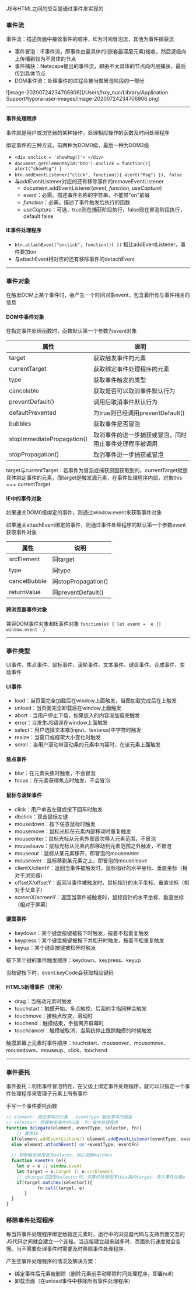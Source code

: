 JS与HTML之间的交互是通过事件来实现的

### 事件流

事件流：描述页面中接收事件的顺序，IE为时间冒泡流，其他为事件捕获流

- 事件冒泡：IE事件流，即事件由最具体的(嵌套最深层元素)接收，然后逐级向上传播到较为不具体的节点
- 事件捕获：Netscape提出的事件流，即由不太具体的节点向内层捕获，最后传到具体节点
- DOM事件流：处理事件的过程会被当做冒泡阶段的一部分

![image-20200724234706806](/Users/hxy_nuc/Library/Application Support/typora-user-images/image-20200724234706806.png)

---

#### 事件处理程序

事件就是用户或浏览器的某种操作，处理相应操作的函数及时间处理程序

绑定事件的三种方式，前两种为DOM0级，最后一种为DOM2级

- ```<div onclick = 'showMsg()'> </div>```
- ```document.getElementbyId('btn').onclick = function(){ alert("showMsg") }```
- ```btn.addEventListener("click", function(){ alert("Msg") }), false```
- 与addEventListener对应的还有移除事件的removeEventListener
  - document.addEventListener(*event*, *function*, *useCapture*)
  - *event*：必需。描述事件名称的字符串，不能带"on"前缀
  - *function*：必需。描述了事件触发后执行的函数
  - *useCapture*：可选，true则在捕获阶段执行，false则在冒泡阶段执行，default false

#### IE事件处理程序

- ```btn.attachEvent("onclick", function(){ })```   相比addEventListener，事件要加on
- 与attachEvent相对应的还有移除事件的detachEvent

---

### 事件对象

在触发DOM上某个事件时，会产生一个时间对象event，包含着所有与事件相关的信息

#### DOM中事件对象

在指定事件处理函数时，函数默认第一个参数为event对象

| 属性                         | 说明                                                   |
| ---------------------------- | ------------------------------------------------------ |
| target                       | 获取触发事件的元素                                     |
| currentTarget                | 获取绑定事件处理程序的元素                             |
| type                         | 获取事件触发的类型                                     |
| cancelable                   | 获取是否可以取消事件默认行为                           |
| preventDefault\(\)           | 调用后取消事件默认行为                                 |
| defaultPrevented             | 为true则已经调用preventDefault\(\)                     |
| bubbles                      | 获取事件是否冒泡                                       |
| stopImmediatePropagation\(\) | 取消事件的进一步捕获或冒泡，同时阻止事件处理程序被调用 |
| stopPropagation\(\)          | 取消事件进一步捕获或冒泡                               |

target与currentTarget：若事件为冒泡或捕获原因获取到的，currentTarget就是具体绑定事件的元素，而target是触发源元素，在事件处理程序内部，对象this === currentTarget

#### IE中的事件对象

如果通关DOM0级绑定的事件，则通过window.event来获取事件对象

如果通关attachEvent绑定的事件，则通过事件处理程序的默认第一个参数event获取事件对象

| 属性         | 说明                  |
| ------------ | --------------------- |
| srcElement   | 同target              |
| type         | 同type                |
| cancelBubble | 同stopPropagation\(\) |
| returnValue  | 同preventDefault\(\)  |

#### 跨浏览器事件对象

兼容DOM事件对象和IE事件对象 ```function(e) { let event =  e || window.event  }```

---

### 事件类型

UI事件、焦点事件、鼠标事件、滚轮事件、文本事件、键盘事件、合成事件、变动事件

#### UI事件

- load：当页面完全加载后在window上面触发，当图加载完成后在<img>上触发
- unload：当页面完全卸载后在window上面触发
- abort：当用户停止下载，如果嵌入的内容没加载完触发
- error：当发生JS错误在window上面触发
- select：用户选择文本框(input、textarea)中字符时触发
- resize：当窗口或框架大小变化时触发
- scroll：当用户滚动带滚动条的元素中内容时，在该元素上面触发

#### 焦点事件

- blur：在元素失焦时触发，不会冒泡
- focus：在元素获得焦点时触发，不会冒泡

#### 鼠标与滚轮事件

- click：用户单击左键或按下回车时触发
- dbclick：双击鼠标左键
- mousedown：按下任意鼠标时触发
- mousemove：鼠标光标在元素内部移动时重复触发
- mouseenter：鼠标光标从元素外部首次移入元素范围，不冒泡
- mouseleave：鼠标光标从元素内部移动到元素范围之外触发，不冒泡
- mouseout：鼠标从某元素移开，即冒泡的mouseenter
- mouseover：鼠标移到某元素之上，即冒泡的mouseleave
- clientX/cilentY：返回当事件被触发时，鼠标指针的水平坐标、垂直坐标（相对于浏览器）
- offsetX/offsetY：返回当事件被触发时，鼠标指针的水平坐标、垂直坐标（相对于父盒子）
- screenX/screenY：返回当事件被触发时，鼠标指针的水平坐标、垂直坐标（相对于屏幕）

#### 键盘事件

- keydown：某个键盘按键被按下时触发，按着不松重复触发
- keypress：某个键盘按键被按下并松开时触发，按着不松重复触发
- keyup：某个键盘按键被松开时触发

按下某个键的事件触发顺序：keydown、keypress、keyup

当按键按下时，event.keyCode会获取相应键码

#### HTML5新增事件（常用）

- drag：当拖动元素时触发
- touchstart：触摸开始，多点触控，后面的手指同样会触发
- touchmove：接触点改变，滑动时
- touchend：触摸结束，手指离开屏幕时
- touchcancel：触摸被取消，当系统停止跟踪触摸的时候触发

触摸屏幕上元素时事件顺序：touchstart、mouseover、mousemove、mousedown、mouseup、click、touchend

---

### 事件委托

事件委托：利用事件冒泡特性，在父级上绑定事件处理程序，就可以只指定一个事件处理程序来管理子元素上所有事件

手写一个事件委托函数

```javascript
// element: 绑定事件的元素   eventType:触发事件的类型
// selector: 想要触发事件的元素  fn:事件处理程序
function delegate(element, eventType, selector, fn){
	// 兼容IE
  if(element.addEventListener) element.addEventListener(eventType, eventFn, false)
  else element.attachEvent('on'+eventType, eventFn)
  
  // 判断触发源是否为selecor，核心函数matches
  function eventFn (e){
    let e = e || window.event
    let target = e.target || e.srcElement
    // 当target匹配到selector时，将事件处理程序this指向target，传入事件对象e
    if(target.matches(selector)){
       		fn.call(target, e)
       }
  }
}
```

### 移除事件处理程序

每当将事件处理程序绑定给指定元素时，运行中的浏览器代码与支持页面交互的JS代码之间就会建立一个连接。当连接建立越来越多时，页面执行速度就会变慢。当不需要处理事件时需要及时移除事件处理程序。

产生空事件处理程序的情况及解决方案：

- 绑定事件后元素被删除（删除元素前手动移除时间处理程序，即置null）
- 卸载页面（在unload事件中移除所有事件处理程序）

